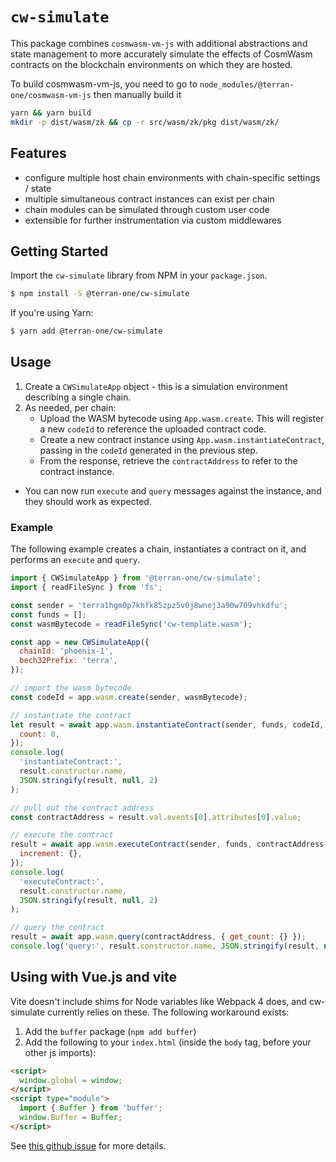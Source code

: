 # `cw-simulate`

This package combines `cosmwasm-vm-js` with additional abstractions and state management to
more accurately simulate the effects of CosmWasm contracts on the blockchain environments on which
they are hosted.

To build cosmwasm-vm-js, you need to go to `node_modules/@terran-one/cosmwasm-vm-js` then manually build it

```bash
yarn && yarn build
mkdir -p dist/wasm/zk && cp -r src/wasm/zk/pkg dist/wasm/zk/
```

## Features

- configure multiple host chain environments with chain-specific settings / state
- multiple simultaneous contract instances can exist per chain
- chain modules can be simulated through custom user code
- extensible for further instrumentation via custom middlewares

## Getting Started

Import the `cw-simulate` library from NPM in your `package.json`.

```bash
$ npm install -S @terran-one/cw-simulate
```

If you're using Yarn:

```bash
$ yarn add @terran-one/cw-simulate
```

## Usage

1. Create a `CWSimulateApp` object - this is a simulation environment describing a single chain.
2. As needed, per chain:
   - Upload the WASM bytecode using `App.wasm.create`. This will register a new `codeId` to reference the uploaded contract code.
   - Create a new contract instance using `App.wasm.instantiateContract`, passing in the `codeId` generated in the previous step.
   - From the response, retrieve the `contractAddress` to refer to the contract instance.

- You can now run `execute` and `query` messages against the instance, and they should work as expected.

### Example

The following example creates a chain, instantiates a contract on it, and performs an `execute` and `query`.

```javascript
import { CWSimulateApp } from '@terran-one/cw-simulate';
import { readFileSync } from 'fs';

const sender = 'terra1hgm0p7khfk85zpz5v0j8wnej3a90w709vhkdfu';
const funds = [];
const wasmBytecode = readFileSync('cw-template.wasm');

const app = new CWSimulateApp({
  chainId: 'phoenix-1',
  bech32Prefix: 'terra',
});

// import the wasm bytecode
const codeId = app.wasm.create(sender, wasmBytecode);

// instantiate the contract
let result = await app.wasm.instantiateContract(sender, funds, codeId, {
  count: 0,
});
console.log(
  'instantiateContract:',
  result.constructor.name,
  JSON.stringify(result, null, 2)
);

// pull out the contract address
const contractAddress = result.val.events[0].attributes[0].value;

// execute the contract
result = await app.wasm.executeContract(sender, funds, contractAddress, {
  increment: {},
});
console.log(
  'executeContract:',
  result.constructor.name,
  JSON.stringify(result, null, 2)
);

// query the contract
result = await app.wasm.query(contractAddress, { get_count: {} });
console.log('query:', result.constructor.name, JSON.stringify(result, null, 2));
```

## Using with Vue.js and vite

Vite doesn't include shims for Node variables like Webpack 4 does, and cw-simulate currently relies on these. The following workaround exists:

1. Add the `buffer` package (`npm add buffer`)
2. Add the following to your `index.html` (inside the `body` tag, before your other js imports):

```html
<script>
  window.global = window;
</script>
<script type="module">
  import { Buffer } from 'buffer';
  window.Buffer = Buffer;
</script>
```

See [this github issue](https://github.com/vitejs/vite/issues/2618) for more details.
